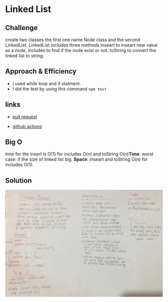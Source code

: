 # Linked List


## Challenge
create two classes the first one name Node class and the second LinkedList. LinkedList includes three methods inseart to inseart new value as a node, includes to find if the node exist or not, toString to convert the linked list to string.

## Approach & Efficiency
- I used while loop and if statment.
- I did the test by using this command `npm test`

## links
- [pull request](https://github.com/sondos-401-advanced-javascript/data-structures-and-algorithms/pull/7)

- [github actions](https://github.com/sondos-401-advanced-javascript/data-structures-and-algorithms/actions)

## Big O
time for the insert is O(1) for includes O(n) and toString O(n)**Time**: worst case: if the size of linked list big. **Space**: inseart and toString O(n) for includes  O(1).

## Solution
![linked list whiteboard](../../assets/linked-list.jpg)